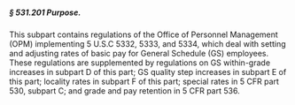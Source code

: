 ##### § 531.201 Purpose. #####

This subpart contains regulations of the Office of Personnel Management (OPM) implementing 5 U.S.C 5332, 5333, and 5334, which deal with setting and adjusting rates of basic pay for General Schedule (GS) employees. These regulations are supplemented by regulations on GS within-grade increases in subpart D of this part; GS quality step increases in subpart E of this part; locality rates in subpart F of this part; special rates in 5 CFR part 530, subpart C; and grade and pay retention in 5 CFR part 536.